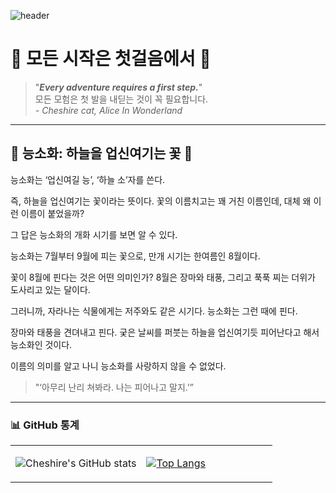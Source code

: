 ![header](https://capsule-render.vercel.app/api?type=Waving&color=5958dd&height=150&section=header&text=🐈‍⬛%20&fontSize=90)

# 🌿 모든 시작은 첫걸음에서 🌿

> "***Every adventure requires a first step.***"  
> 모든 모험은 첫 발을 내딛는 것이 꼭 필요합니다.  
> *- Cheshire cat, Alice In Wonderland*

---

## 🌺 능소화: 하늘을 업신여기는 꽃 🌺

능소화는 ‘업신여길 능’, ‘하늘 소’자를 쓴다. 

즉, 하늘을 업신여기는 꽃이라는 뜻이다. 꽃의 이름치고는 꽤 거친 이름인데, 대체 왜 이런 이름이 붙었을까?

그 답은 능소화의 개화 시기를 보면 알 수 있다. 

능소화는 7월부터 9월에 피는 꽃으로, 만개 시기는 한여름인 8월이다. 

꽃이 8월에 핀다는 것은 어떤 의미인가? 8월은 장마와 태풍, 그리고 푹푹 찌는 더위가 도사리고 있는 달이다.

그러니까, 자라나는 식물에게는 저주와도 같은 시기다. 능소화는 그런 때에 핀다. 

장마와 태풍을 견뎌내고 핀다. 궂은 날씨를 퍼붓는 하늘을 업신여기듯 피어난다고 해서 능소화인 것이다. 

이름의 의미를 알고 나니 능소화를 사랑하지 않을 수 없었다.

> "‘아무리 난리 쳐봐라. 나는 피어나고 말지.’”

---

### 📊 GitHub 통계 

<table>
<tr>
<td width="50%" valign="top">

![Cheshire's GitHub stats](https://github-readme-stats.vercel.app/api?username=cheshire0105&show_icons=true&theme=radical&line_height=27&height=100)

</td>
<td width="50%" valign="top">

[![Top Langs](https://github-readme-stats.vercel.app/api/top-langs/?username=cheshire0105&layout=compact&langs_count=10&card_width=445&height=195)](https://github.com/cheshire0105/github-readme-stats)

</td>
</tr>
</table>
